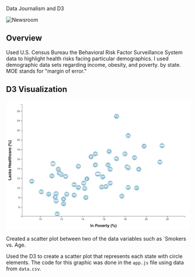 Data Journalism and D3

![Newsroom](https://media.giphy.com/media/v2xIous7mnEYg/giphy.gif)

## Overview

Used U.S. Census Bureau the Behavioral Risk Factor Surveillance System data to highlight health risks facing particular demographics.
I used demographic data sets regarding income, obesity, and poverty. by state. MOE stands for "margin of error."


## D3 Visualization  

![4-scatter](Images/4-scatter.jpg)

Created a scatter plot between two of the data variables such as `Smokers vs. Age.

Used the D3 to create a scatter plot that represents each state with circle elements. The code for this graphic was done in the `app.js` file using data from `data.csv`. 





